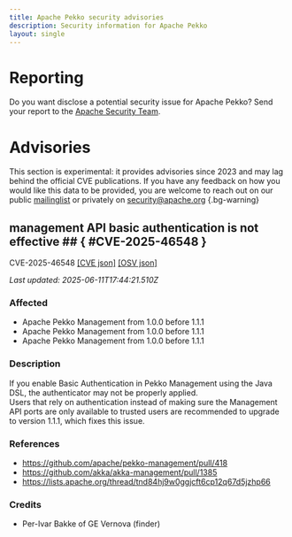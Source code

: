```yaml
---
title: Apache Pekko security advisories
description: Security information for Apache Pekko
layout: single
---
```


# Reporting

Do you want disclose a potential security issue for Apache Pekko? Send your report to the [Apache Security Team](mailto:security@apache.org).

# Advisories

This section is experimental: it provides advisories since 2023 and may lag behind the official CVE publications. If you have any feedback on how you would like this data to be provided, you are welcome to reach out on our public [mailinglist](/mailinglist) or privately on [security@apache.org](mailto:security@apache.org)
{.bg-warning}

## management API basic authentication is not effective ## { #CVE-2025-46548 }

CVE-2025-46548 [\[CVE json\]](./CVE-2025-46548.cve.json) [\[OSV json\]](./CVE-2025-46548.osv.json)



_Last updated: 2025-06-11T17:44:21.510Z_

### Affected

* Apache Pekko Management from 1.0.0 before 1.1.1
* Apache Pekko Management from 1.0.0 before 1.1.1
* Apache Pekko Management from 1.0.0 before 1.1.1


### Description

<div>If you enable Basic Authentication in Pekko Management using the Java DSL, the authenticator may not be properly applied.<br></div><div>Users that rely on authentication instead of making sure the Management API ports are only available to trusted users are recommended to upgrade to version 1.1.1, which fixes this issue.</div>

### References
* https://github.com/apache/pekko-management/pull/418
* https://github.com/akka/akka-management/pull/1385
* https://lists.apache.org/thread/tnd84hj9w0ggjcft6cp12q67d5jzhp66


### Credits
* Per-Ivar Bakke of GE Vernova (finder)
